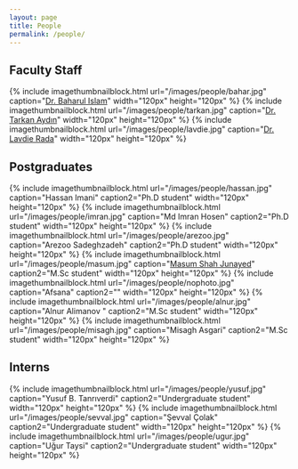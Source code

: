 ```yaml
---
layout: page
title: People
permalink: /people/
---
```


## Faculty Staff

{% include imagethumbnailblock.html url="/images/people/bahar.jpg" caption="[Dr. Baharul Islam]" width="120px" height="120px"  %}
{% include imagethumbnailblock.html url="/images/people/tarkan.jpg" caption="[Dr. Tarkan Aydın]" width="120px" height="120px"  %}
{% include imagethumbnailblock.html url="/images/people/lavdie.jpg" caption="[Dr. Lavdie Rada]" width="120px" height="120px"  %}

## Postgraduates
{% include imagethumbnailblock.html url="/images/people/hassan.jpg" caption="Hassan Imani" caption2="Ph.D student" width="120px" height="120px"  %}
{% include imagethumbnailblock.html url="/images/people/imran.jpg" caption="Md Imran Hosen" caption2="Ph.D student" width="120px" height="120px"  %}
{% include imagethumbnailblock.html url="/images/people/arezoo.jpg" caption="Arezoo Sadeghzadeh" caption2="Ph.D student" width="120px" height="120px"  %}
{% include imagethumbnailblock.html url="/images/people/masum.jpg" caption="[Masum Shah Junayed]" caption2="M.Sc student" width="120px" height="120px"  %}
{% include imagethumbnailblock.html url="/images/people/nophoto.jpg" caption="Afsana" caption2="" width="120px" height="120px"  %}
{% include imagethumbnailblock.html url="/images/people/alnur.jpg" caption="Alnur Alimanov " caption2="M.Sc student" width="120px" height="120px"  %}
{% include imagethumbnailblock.html url="/images/people/misagh.jpg" caption="Misagh Asgari" caption2="M.Sc student" width="120px" height="120px"  %}


## Interns
{% include imagethumbnailblock.html url="/images/people/yusuf.jpg" caption="Yusuf B. Tanrıverdi" caption2="Undergraduate student" width="120px" height="120px"  %}
{% include imagethumbnailblock.html url="/images/people/sevval.jpg" caption="Şevval Çolak" caption2="Undergraduate student" width="120px" height="120px"  %}
{% include imagethumbnailblock.html url="/images/people/ugur.jpg" caption="Uğur Taysi" caption2="Undergraduate student" width="120px" height="120px"  %}

[Dr. Baharul Islam]:https://akademik.bahcesehir.edu.tr/web/mdbaharulislam/tr/index.html
[Dr. Tarkan Aydın]:https://akademik.bahcesehir.edu.tr/web/tarkanaydin/en/index.html
[Dr. Lavdie Rada]:https://akademik.bahcesehir.edu.tr/web/lavdieradaulgen/tr/index.html
[Masum Shah Junayed]:https://www.linkedin.com/in/masum-shah-junayed/
